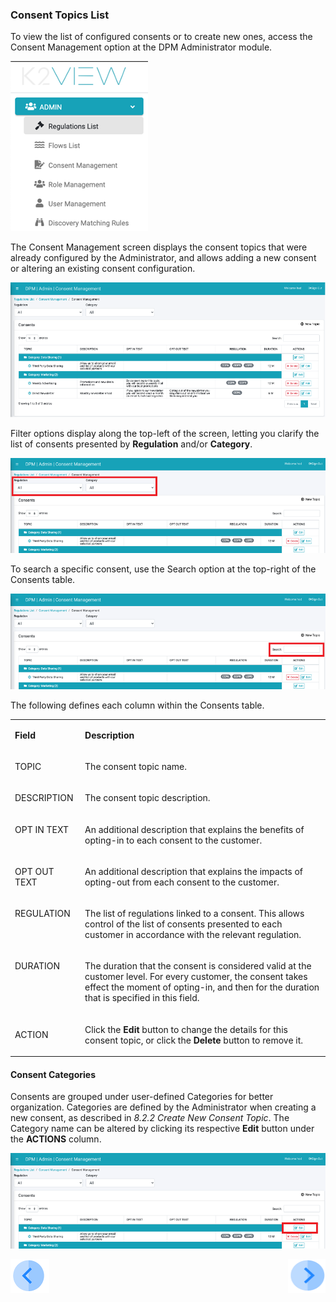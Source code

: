 ### Consent Topics List

To view the list of configured consents or to create new ones, access the Consent Management option at the DPM Administrator module.

 ![image](/articles/DPM/images/Figure_62_Consent_Management_Menu_Item.png)

The Consent Management screen displays the consent topics that were already configured by the Administrator, and allows adding a new consent or altering an existing consent configuration. 

 ![image](/articles/DPM/images/Figure_63_Consent_Management_Configuration_Screen.png)

Filter options display along the top-left of the screen, letting you clarify the list of consents presented by <b>Regulation</b> and/or <b>Category</b>.

 ![image](/articles/DPM/images/Figure_71_Consent_Management_Configuration_Reg_Cat.png)

To search a specific consent, use the Search option at the top-right of the Consents table. 

 ![image](/articles/DPM/images/Figure_70_Consent_Management_Configuration_Search.png)

The following defines each column within the Consents table.

<table>
<tbody>
<tr>
<td width="103">
<p><strong>Field</strong></p>
</td>
<td valign="top" width="700">
<p><strong>Description</strong></p>
</td>
</tr>
<tr>
<td valign="top" width="103">
<p>TOPIC</p>
</td>
<td valign="top" width="700">
<p>The consent topic name.</p>
</td>
</tr>
<tr>
<td valign="top" width="103">
<p>DESCRIPTION</p>
</td>
<td valign="top" width="700">
<p>The consent topic description.</p>
</td>
</tr>
<tr>
<td valign="top" width="103">
<p>OPT IN TEXT</p>
</td>
<td valign="top" width="700">
<p>An additional description that explains the benefits of opting-in to each consent to the customer.</p>
</td>
</tr>
<tr>
<td valign="top" width="103">
<p>OPT OUT TEXT</p>
</td>
<td valign="top" width="700">
<p>An additional description that explains the impacts of opting-out from each consent to the customer.</p>
</td>
</tr>
<tr>
<td valign="top" width="103">
<p>REGULATION</p>
</td>
<td width="700">
<p>The list of regulations linked to a consent. This allows control of the list of consents presented to each customer in accordance with the relevant regulation.</p>
</td>
</tr>
<tr>
<td valign="top" width="103">
<p>DURATION</p>
</td>
<td valign="top" width="700">
<p>The duration that the consent is considered valid at the customer level. For every customer, the consent takes effect the moment of opting-in, and then for the duration that is specified in this field.</p>
</td>
</tr>
<tr>
<td width="103">
<p>ACTION</p>
</td>
<td width="700">
<p>Click the <strong>Edit</strong> button to change the details for this consent topic, or click the <strong>Delete</strong> button to remove it.</p>
</td>
</tr>
</tbody>
</table>



#### Consent Categories

Consents are grouped under user-defined Categories for better organization. Categories are defined by the Administrator when creating a new consent, as described in <i>8.2.2 Create New Consent Topic</i>. The Category name can be altered by clicking its respective <b>Edit</b> button under the <b>ACTIONS</b> column.

 ![image](/articles/DPM/images/Figure_72_Consent_Management_Configuration_Edit.png)

[![Previous](/articles/DPM/images/Previous.png)](/articles/DPM/08_Consent_Management/02_Consent_Configuration.md)[<img align="right" width="60" height="54" src="/articles/DPM/images/Next.png">](/articles/DPM/08_Consent_Management/04_New_Consent_Topic.md)
